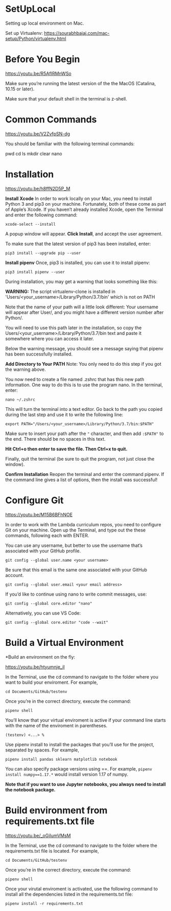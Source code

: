 # SetUpLocal
Setting up local environment on Mac.

Set up Virtualenv:
https://sourabhbajaj.com/mac-setup/Python/virtualenv.html

# Before You Begin

https://youtu.be/R5AfIRMnWSo

Make sure you’re running the latest version of the the MacOS (Catalina, 10.15 or later).

Make sure that your default shell in the terminal is z-shell.

# Common Commands

https://youtu.be/V2ZvfpSN-dg

You should be familiar with the following terminal commands:

pwd
cd
ls
mkdir
clear
nano

# Installation

https://youtu.be/h8ffN2D5P_M

**Install Xcode**
In order to work locally on your Mac, you need to install Python 3 and pip3 on your machine. Fortunately, both of these come as part of Apple’s Xcode. If you haven’t already installed Xcode, open the Terminal and enter the following command:

```xcode-select --install```

A popup window will appear. **Click Install**, and accept the user agreement.

To make sure that the latest version of pip3 has been installed, enter:

```pip3 install --upgrade pip --user```

**Install pipenv**
Once, pip3 is installed, you can use it to install pipenv:

```pip3 install pipenv --user```

During installation, you may get a warning that looks something like this:

**WARNING:** The script virtualenv-clone is installed in 'Users/<your_username>/Library/Python/3.7/bin' which is not on PATH

Note that the name of your path will a little look different: Your username will appear after User/, and you might have a different version number after Python/.

You will need to use this path later in the installation, so copy the Users/<your_username>/Library/Python/3.7/bin text and paste it somewhere where you can access it later.

Below the warning message, you should see a message saying that pipenv has been successfully installed.

**Add Directory to Your PATH**
Note: You only need to do this step if you got the warning above.

You now need to create a file named .zshrc that has this new path information. One way to do this is to use the program nano. In the terminal, enter:

```nano ~/.zshrc```

This will turn the terminal into a text editor. Go back to the path you copied during the last step and use it to write the following line:

```export PATH="/Users/<your_username>/Library/Python/3.7/bin:$PATH"```

Make sure to insert your path after the ```"``` character, and then add ```:$PATH"``` to the end. There should be no spaces in this text.

**Hit Ctrl+o then enter to save the file. Then Ctrl+x to quit.**

Finally, quit the terminal (be sure to quit the program, not just close the window).

**Confirm Installation**
Reopen the terminal and enter the command pipenv. If the command line gives a list of options, then the install was successful!

# Configure Git

https://youtu.be/M15B6BFhNOE

In order to work with the Lambda curriculum repos, you need to configure Git on your machine. Open up the Terminal, and type out the these commands, following each with ENTER.

You can use any username, but better to use the username that’s associated with your GitHub profile.

```git config --global user.name <your username>```

Be sure that this email is the same one associated with your GitHub account.

```git config --global user.email <your email address>```

If you’d like to continue using nano to write commit messages, use:

```git config --global core.editor "nano"```

Alternatively, you can use VS Code:

```git config --global core.editor "code --wait"```

# Build a Virtual Environment

*Build an environment on the fly:

https://youtu.be/htyumnje_iI

In the Terminal, use the cd command to navigate to the folder where you want to build your enviroment. For example,

```cd Documents/GitHub/testenv```

Once you’re in the correct directory, execute the command:

```pipenv shell```

You’ll know that your virtual enviroment is active if your command line starts with the name of the enviroment in parentheses.

```(testenv) <...> %```

Use pipenv install <packages> to install the packages that you’ll use for the project, separated by spaces. For example,

```pipenv install pandas sklearn matplotlib notebook```

You can also specify package versions using ==. For example, ```pipenv install numpy==1.17.*``` would install version 1.17 of numpy.

**Note that if you want to use Jupyter notebooks, you always need to install the notebook package.**

# Build environment from requirements.txt file
  
  https://youtu.be/_oGiIumVMsM

In the Terminal, use the cd command to navigate to the folder where the requirements.txt file is located. For example,

```cd Documents/GitHub/testenv```

Once you’re in the correct directory, execute the command:

```pipenv shell```

Once your virutal enviroment is activated, use the following command to install all the dependencies listed in the requirements.txt file:

```pipenv install -r requirements.txt```
